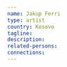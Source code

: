 ```yaml
---
name: Jakup Ferri
type: artist
country: Kosovo
tagline:
description:
related-persons:
connections:
---
```

